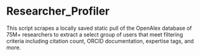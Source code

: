 # Researcher_Profiler
This script scrapes a locally saved static pull of the OpenAlex database of 75M+ researchers to extract a select group of users that meet filtering criteria including citation count, ORCID documentation, expertise tags, and more.
